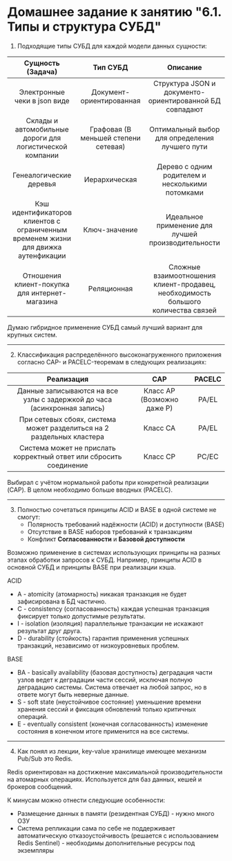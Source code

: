# Домашнее задание к занятию "6.1. Типы и структура СУБД"


1. Подходящие типы СУБД для каждой модели данных сущности:

|                                 Сущность (Задача)                                  |               Тип СУБД               |                                     Описание                                      |
|:----------------------------------------------------------------------------------:|:------------------------------------:|:---------------------------------------------------------------------------------:|
|                            Электронные чеки в json виде                            |       Документ-ориентированная       |              Структура JSON и документо-ориентированной БД совпадают              |
|              Склады и автомобильные дороги для логистической компании              | Графовая (В меньшей степени сетевая) |                  Оптимальный выбор для определения лучшего пути                   |
|                              Генеалогические деревья                               |            Иерархическая             |                 Дерево с одним родителем и несколькими потомками                  |
| Кэш идентификаторов клиентов с ограниченным временем жизни для движка аутенфикации |            Ключ-значение             |                Идеальное применение для лучшей производительности                 |
|                   Отношения клиент-покупка для интернет-магазина                   |             Реляционная              | Сложные взаимоотношения клиент-продавец, необходимость большого количества связей |
Думаю гибридное применение СУБД самый лучший вариант для крупных систем.

---

2. Классификация распределённого высоконагруженного приложения согласно CAP- и PACELC-теоремам в следующих реализациях:

|                                Реализация                                |            CAP             | PACELC |
|:------------------------------------------------------------------------:|:--------------------------:|:------:|
| Данные записываются на все узлы с задержкой до часа (асинхронная запись) | Класс AP (Возможно даже P) | PA/EL  |
|  При сетевых сбоях, система может разделиться на 2 раздельных кластера   |          Класс CA          | PA/EL  |
|    Система может не прислать корректный ответ или сбросить соединение    |          Класс CP          | PC/EC  |
Выбирал с учётом нормальной работы при конкретной реализации (CAP). В целом необходимо больше вводных (PACELC).

---
3. Полностью сочетаться принципы ACID и BASE в одной системе не смогут: 
   * Полярность требований надёжности (ACID) и доступности (BASE)
   * Отсутствие в BASE наборов требований к транзакциям
   * Конфликт **Согласованности** и **Базовой доступности**

Возможно применение в системах использующих принципы на разных этапах обработки запросов к СУБД. Например, принципы ACID в основной СУБД и принципы BASE при реализации кэша.

ACID
* A - atomicity (атомарность) никакая транзакция не будет зафисирована в БД частично.
* C - consistency (согласованность) каждая успешная транзакция фиксирует только допустимые результаты.
* I - isolation (изоляция) параллельные транзакции не искажают результат друг друга.
* D - durability (стойкость) гарантия применения успешных транзакций, независимо от низкоуровневых проблем.

BASE
* BA - basically availability (базовая доступность) деградация части узлов ведет к деградации части сессий, исключая полную деградацию системы. Система отвечает на любой запрос, но в ответе могут быть неверные данные. 
* S - soft state (неустойчивое состояние) уменьшение времени хранения сессий и фиксация обновлений только критичных операций.
* E - eventually consistent (конечная согласованность) изменение состояния в конечном итоге применится на все системы.


---

4. Как понял из лекции, key-value хранилище имеющее механизм Pub/Sub это Redis.

Redis ориентирован на достижение максимальной производительности на атомарных операциях. Используется для баз данных, кешей и брокеров сообщений.

К минусам можно отнести следующие особенности:
* Размещение данных в памяти (резидентная СУБД) - нужно много ОЗУ
* Система репликации сама по себе не поддерживает автоматическую отказоустойчивость (решается с использованием Redis Sentinel) - необходимы дополнительные ресурсы под экземпляры

